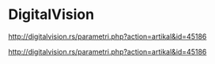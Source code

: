# DigitalVision

http://digitalvision.rs/parametri.php?action=artikal&id=45186


http://digitalvision.rs/parametri.php?action=artikal&id=45186
